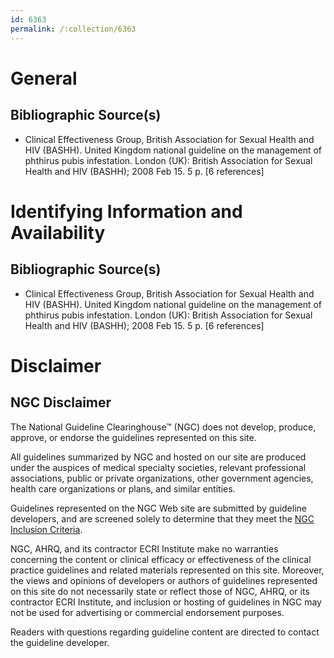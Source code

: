 ```yaml
---
id: 6363
permalink: /:collection/6363
---
```


# General

## Bibliographic Source(s)

- Clinical Effectiveness Group, British Association for Sexual Health and HIV (BASHH). United Kingdom national guideline on the management of phthirus pubis infestation. London (UK): British Association for Sexual Health and HIV (BASHH); 2008 Feb 15. 5 p. [6 references]

# Identifying Information and Availability

## Bibliographic Source(s)

- Clinical Effectiveness Group, British Association for Sexual Health and HIV (BASHH). United Kingdom national guideline on the management of phthirus pubis infestation. London (UK): British Association for Sexual Health and HIV (BASHH); 2008 Feb 15. 5 p. [6 references]

# Disclaimer

## NGC Disclaimer

The National Guideline Clearinghouse™ (NGC) does not develop, produce, approve, or endorse the guidelines represented on this site.

All guidelines summarized by NGC and hosted on our site are produced under the auspices of medical specialty societies, relevant professional associations, public or private organizations, other government agencies, health care organizations or plans, and similar entities.

Guidelines represented on the NGC Web site are submitted by guideline developers, and are screened solely to determine that they meet the [NGC Inclusion Criteria](/help-and-about/summaries/inclusion-criteria).

NGC, AHRQ, and its contractor ECRI Institute make no warranties concerning the content or clinical efficacy or effectiveness of the clinical practice guidelines and related materials represented on this site. Moreover, the views and opinions of developers or authors of guidelines represented on this site do not necessarily state or reflect those of NGC, AHRQ, or its contractor ECRI Institute, and inclusion or hosting of guidelines in NGC may not be used for advertising or commercial endorsement purposes.

Readers with questions regarding guideline content are directed to contact the guideline developer.

